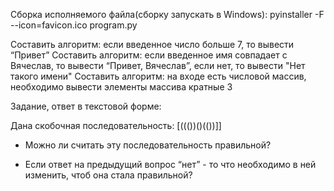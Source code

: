 Сборка исполняемого файла(сборку запускать в Windows): 
pyinstaller -F --icon=favicon.ico program.py

Составить алгоритм: если введенное число больше 7, то вывести “Привет”
Составить алгоритм: если введенное имя совпадает с Вячеслав, то вывести “Привет, Вячеслав”, если нет, то вывести "Нет такого имени"
Составить алгоритм: на входе есть числовой массив, необходимо вывести элементы массива кратные 3

Задание, ответ в текстовой форме:


Дана скобочная последовательность: [((())()(())]]
- Можно ли считать эту последовательность правильной?

- Если ответ на предыдущий вопрос “нет” - то что необходимо в ней изменить, чтоб она стала правильной?